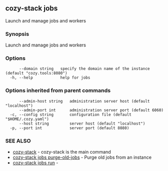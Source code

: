 ## cozy-stack jobs

Launch and manage jobs and workers

### Synopsis

Launch and manage jobs and workers

### Options

```
      --domain string   specify the domain name of the instance (default "cozy.tools:8080")
  -h, --help            help for jobs
```

### Options inherited from parent commands

```
      --admin-host string   administration server host (default "localhost")
      --admin-port int      administration server port (default 6060)
  -c, --config string       configuration file (default "$HOME/.cozy.yaml")
      --host string         server host (default "localhost")
  -p, --port int            server port (default 8080)
```

### SEE ALSO

* [cozy-stack](cozy-stack.md)	 - cozy-stack is the main command
* [cozy-stack jobs purge-old-jobs](cozy-stack_jobs_purge-old-jobs.md)	 - Purge old jobs from an instance
* [cozy-stack jobs run](cozy-stack_jobs_run.md)	 - 

